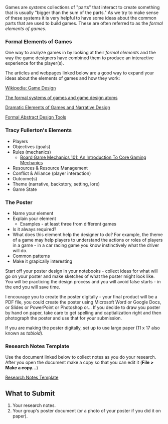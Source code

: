 Games are *systems* collections of "parts" that interact to create something that is usually "bigger than the sum of the parts." As we try to make sense of these systems it is very helpful to have some ideas about the common parts that are used to build games. These are often referred to as the *formal elements of games.*

### Formal Elements of Games

One way to analyze games in by looking at their *formal elements* and the way the game designers have combined them to produce an interactive experience for the player(s).

The articles and webpages linked below are a good way to expand your ideas about the elements of games and how they work:

[Wikipedia: Game Design](https://en.wikipedia.org/wiki/Game_design)

[The formal systems of games and game design atoms](http://www.acagamic.com/courses/infr1330-2014/the-formal-systems-of-games-and-game-design-atoms/)

[Dramatic Elements of Games and Narrative Design](http://www.acagamic.com/courses/infr1330-2014/dramatic-elements-of-games-and-narrative-design/)

[Formal Abstract Design Tools](http://www.gamasutra.com/view/feature/131764/formal_abstract_design_tools.php)

### Tracy Fullerton's Elements

* Players
* Objectives (goals)
* Rules (mechanics)
  - [Board Game Mechanics 101: An Introduction To Core Gaming Mechanics](https://startyourmeeples.com/2018/05/30/board-game-mechanics-101-an-introduction-to-core-gaming-mechanics/)
* Resources & Resource Management
* Conflict & Alliance (player interaction)
* Outcome(s)
* Theme (narrative, backstory, setting, lore)
* Game State

### The Poster

* Name your element
* Explain your element
  - Examples - at least three from different games
* Is it always required?
* What does this element help the designer to do? For example, the theme of a game may help players to understand the actions or roles of players in a game - in a car racing game you know instinctively what the driver will do.
* Common patterns
* Make it grapically interesting

Start off your poster design in your notebooks - collect ideas for what will go on your poster and make sketches of what the poster might look like. You will be practicing the design process and you will avoid false starts - in the end you will save time.

I encourage you to create the poster digitally - your final product will be a PDF file, you could create the poster using Microsoft Word or Google Docs, or Slides or PowerPoint or Photoshop or... If you decide to draw you poster by hand on paper, take care to get spelling and captialization right and then photograph the poster and use that for your submission.

If you are making the poster digitally, set up to use large paper (11 x 17 also known as *tabloid*).

### Research Notes Template

Use the document linked below to collect notes as you do your research. After you open the document make a copy so that you can edit it (**File > Make a copy...**)

[Research Notes Template](https://docs.google.com/document/d/1Y6dCVdxEOrCmuuh-G7LVOKlJj435YHmms66Fob8qmkI/edit?usp=sharing)

## What to Submit

1. Your research notes.
1. Your group's poster document (or a photo of your poster if you did it on paper).

